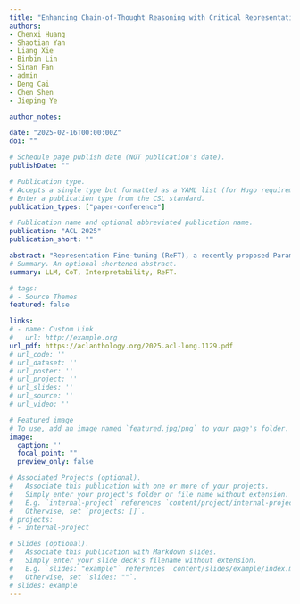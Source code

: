 ```yaml
---
title: "Enhancing Chain-of-Thought Reasoning with Critical Representation Fine-tuning"
authors:
- Chenxi Huang
- Shaotian Yan
- Liang Xie
- Binbin Lin
- Sinan Fan 
- admin
- Deng Cai
- Chen Shen
- Jieping Ye

author_notes:

date: "2025-02-16T00:00:00Z"
doi: ""

# Schedule page publish date (NOT publication's date).
publishDate: ""

# Publication type.
# Accepts a single type but formatted as a YAML list (for Hugo requirements).
# Enter a publication type from the CSL standard.
publication_types: ["paper-conference"]

# Publication name and optional abbreviated publication name.
publication: "ACL 2025"
publication_short: ""

abstract: "Representation Fine-tuning (ReFT), a recently proposed Parameter-Efficient Fine-Tuning (PEFT) method, has attracted widespread attention for significantly improving parameter efficiency by editing representation space alone. In this work, we investigate applying ReFT to complex reasoning tasks. However, directly using the native ReFT method, which modifies fixed representations at the beginning and end of each layer, yields suboptimal performance, as these fixed-position representations have uncertain impact on the outputs. We observe that, in complex reasoning tasks, there often exist certain critical representations. These representations either integrate significant information from preceding layers or regulate subsequent layer representations. Through layer-by-layer propagation, they exert a substantial influence on the final output. Naturally, fine-tuning these critical representations has the potential to greatly enhance reasoning performance. Building upon these insights, we propose **C**ritical **R**epresentation **F**ine-**T**uning (CRFT), a novel method that identifies and optimizes these critical representations through information flow analysis. CRFT operates within a supervised learning framework, dynamically optimizing critical representations in a low-rank linear subspace while freezing the base model. The effectiveness and efficiency of our method are validated across eight benchmarks for arithmetic and commonsense reasoning, using LLaMA and Mistral model families. Notably, our method improves the accuracy of LLaMA-2-7B and ReFT by 18.2 and 3.8, respectively, on GSM8K, while using only 0.016 of the model parameters, significantly less than other PEFT methods. Furthermore, our method also adapts effectively to few-shot settings, boosting one-shot accuracy by 16.4. Our work highlights the untapped potential of representation-level optimization for CoT reasoning, offering a lightweight yet powerful alternative to traditional PEFT methods."
# Summary. An optional shortened abstract.
summary: LLM, CoT, Interpretability, ReFT.

# tags:
# - Source Themes
featured: false

links:
# - name: Custom Link
#   url: http://example.org
url_pdf: https://aclanthology.org/2025.acl-long.1129.pdf
# url_code: ''
# url_dataset: ''
# url_poster: ''
# url_project: ''
# url_slides: ''
# url_source: ''
# url_video: ''

# Featured image
# To use, add an image named `featured.jpg/png` to your page's folder. 
image:
  caption: ''
  focal_point: ""
  preview_only: false

# Associated Projects (optional).
#   Associate this publication with one or more of your projects.
#   Simply enter your project's folder or file name without extension.
#   E.g. `internal-project` references `content/project/internal-project/index.md`.
#   Otherwise, set `projects: []`.
# projects:
# - internal-project

# Slides (optional).
#   Associate this publication with Markdown slides.
#   Simply enter your slide deck's filename without extension.
#   E.g. `slides: "example"` references `content/slides/example/index.md`.
#   Otherwise, set `slides: ""`.
# slides: example
---
```


<!-- {{% callout note %}}
Create your slides in Markdown - click the *Slides* button to check out the example.
{{% /callout %}}

Add the publication's **full text** or **supplementary notes** here. You can use rich formatting such as including [code, math, and images](https://wowchemy.com/docs/content/writing-markdown-latex/). -->
